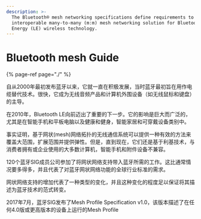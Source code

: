 ```yaml
---
description: >-
  The Bluetooth® mesh networking specifications define requirements to enable an
  interoperable many-to-many (m:m) mesh networking solution for Bluetooth Low
  Energy (LE) wireless technology.
---
```


# Bluetooth mesh Guide

{% page-ref page="./" %}

自从2000年最初发布蓝牙以来，它就一直在积极发展，当时蓝牙最初旨在用作电缆替代技术。很快，它成为无线音频产品和计算机外围设备（如无线鼠标和键盘）的主导。 

在2010年，Bluetooth LE向前迈出了重要的下一步。它的影响是巨大而广泛的，尤其是在智能手机和平板电脑以及健康和健身，智能家居和可穿戴设备类别中。 

事实证明，基于网状\(mesh\)网络拓扑的无线通信系统可以提供一种有效的方法来覆盖大范围，扩展范围并提供弹性。但是，直到现在，它们还是基于利基技术，与消费者拥有或企业使用的大多数计算机，智能手机和附件设备不兼容。 

120个蓝牙SIG成员公司参加了将网状网络支持带入蓝牙所需的工作。这比通常情况要多得多，并且代表了对蓝牙网状网络功能的全球行业标准的需求。 

网状网络支持的增加代表了一种类型的变化，并且这种变化的程度足以保证将其描述为蓝牙技术的范式转变。

2017年7月，蓝牙SIG发布了Mesh Profile Specification v1.0，该版本描述了在任何4.0版或更高版本的设备上运行的Mesh Profile

